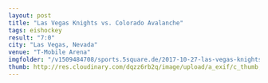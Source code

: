 ```yaml
---
layout: post
title: "Las Vegas Knights vs. Colorado Avalanche"
tags: eishockey
result: "7:0"
city: "Las Vegas, Nevada"
venue: "T-Mobile Arena"
imgfolder: "/v1509484708/sports.5square.de/2017-10-27-las-vegas-knights-vs-colorado-avalanche/"
thumb: http://res.cloudinary.com/dqzz6rb2q/image/upload/a_exif/c_thumb,g_center,h_251,w_251/v1509484708/sports.5square.de/2017-10-27-las-vegas-knights-vs-colorado-avalanche/IMG_2734.jpg
---
```

<div class="media">
  <a href="{{ site.img_baseurl }}{{ post.imagefolder }}IMG_2734.jpg"><img src="{{ site.img_baseurl }}{{ site.img_thumb}}{{ post.imagefolder }}IMG_2734.jpg" alt="" title="" /></a>
</div>
<div class="media">
  <a href="{{ site.img_baseurl }}{{ post.imagefolder }}IMG_2735.jpg"><img src="{{ site.img_baseurl }}{{ site.img_thumb}}{{ post.imagefolder }}IMG_2735.jpg" alt="" title="This right here is a caption." /></a>
</div>
<div class="media">
  <a href="{{ site.img_baseurl }}{{ post.imagefolder }}IMG_2736.jpg"><img src="{{ site.img_baseurl }}{{ site.img_thumb}}{{ post.imagefolder }}IMG_2736.jpg" alt="" title="This right here is a caption." /></a>
</div>
<div class="media">
  <a href="{{ site.img_baseurl }}{{ post.imagefolder }}IMG_2738.jpg"><img src="{{ site.img_baseurl }}{{ site.img_thumb}}{{ post.imagefolder }}IMG_2738.jpg" alt="" title="This right here is a caption." /></a>
</div>
<div class="media">
  <a href="{{ site.img_baseurl }}{{ post.imagefolder }}IMG_2741.jpg"><img src="{{ site.img_baseurl }}{{ site.img_thumb}}{{ post.imagefolder }}IMG_2741.jpg" alt="" title="This right here is a caption." /></a>
</div>
<div class="media">
  <a href="{{ site.img_baseurl }}{{ post.imagefolder }}IMG_2742.jpg"><img src="{{ site.img_baseurl }}{{ site.img_thumb}}{{ post.imagefolder }}IMG_2742.jpg" alt="" title="This right here is a caption." /></a>
</div>
<div class="media">
  <a href="{{ site.img_baseurl }}{{ post.imagefolder }}IMG_2742.jpg"><img src="{{ site.img_baseurl }}{{ site.img_thumb}}{{ post.imagefolder }}IMG_2742.jpg" alt="" title="This right here is a caption." /></a>
</div>
<div class="media">
  <a href="{{ site.img_baseurl }}{{ post.imagefolder }}IMG_2742.jpg"><img src="{{ site.img_baseurl }}{{ site.img_thumb}}{{ post.imagefolder }}IMG_2742.jpg" alt="" title="This right here is a caption." /></a>
</div>
<div class="media">
  <a href="{{ site.img_baseurl }}{{ post.imagefolder }}IMG_2743.jpg"><img src="{{ site.img_baseurl }}{{ site.img_thumb}}{{ post.imagefolder }}IMG_2743.jpg" alt="" title="This right here is a caption." /></a>
</div>
<div class="media">
  <a href="{{ site.img_baseurl }}{{ post.imagefolder }}IMG_2746.jpg"><img src="{{ site.img_baseurl }}{{ site.img_thumb}}{{ post.imagefolder }}IMG_2746.jpg" alt="" title="This right here is a caption." /></a>
</div>
<div class="media">
  <a href="{{ site.img_baseurl }}{{ post.imagefolder }}IMG_2749.jpg"><img src="{{ site.img_baseurl }}{{ site.img_thumb}}{{ post.imagefolder }}IMG_2749.jpg" alt="" title="This right here is a caption." /></a>
</div>
<div class="media">
  <a href="{{ site.img_baseurl }}{{ post.imagefolder }}IMG_2756.jpg"><img src="{{ site.img_baseurl }}{{ site.img_thumb}}{{ post.imagefolder }}IMG_2756.jpg" alt="" title="This right here is a caption." /></a>
</div>
<div class="media">
  <a href="{{ site.img_baseurl }}{{ post.imagefolder }}IMG_2760.jpg"><img src="{{ site.img_baseurl }}{{ site.img_thumb}}{{ post.imagefolder }}IMG_2760.jpg" alt="" title="This right here is a caption." /></a>
</div>
<div class="media">
  <a href="{{ site.img_baseurl }}{{ post.imagefolder }}IMG_2768.jpg"><img src="{{ site.img_baseurl }}{{ site.img_thumb}}{{ post.imagefolder }}IMG_2768.jpg" alt="" title="This right here is a caption." /></a>
</div>
<div class="media">
  <a href="http://res.cloudinary.com/dqzz6rb2q/video/upload/br_300,vc_h264/v1509492132/IMG_2744_i1xq4x.mov"><img src="http://res.cloudinary.com/dqzz6rb2q/video/upload/br_300,c_thumb,h_251,vc_h264,w_251/v1509492132/IMG_2744_i1xq4x.jpg" alt="" title="This right here is a caption." /></a>
</div>
